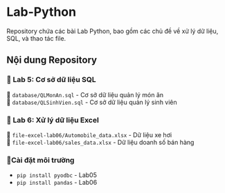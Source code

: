 # Lab-Python
Repository chứa các bài Lab Python, bao gồm các chủ đề về xử lý dữ liệu, SQL, và thao tác file.

## Nội dung Repository

### 🔹 Lab 5: Cơ sở dữ liệu SQL
📂 `database/QLMonAn.sql` - Cơ sở dữ liệu quản lý món ăn  
📂 `database/QLSinhVien.sql` - Cơ sở dữ liệu quản lý sinh viên


### 🔹 Lab 6: Xử lý dữ liệu Excel
📂 `file-excel-lab06/Automobile_data.xlsx` - Dữ liệu xe hơi  
📂 `file-excel-lab06/sales_data.xlsx` - Dữ liệu doanh số bán hàng  

### 🔹Cài đặt môi trường
- `pip install pyodbc` - Lab05  
- `pip install pandas` - Lab06  
